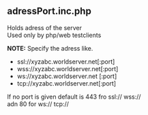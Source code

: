 
## adressPort.inc.php

Holds adress of the server  
Used only by php/web testclients

<b>NOTE:</b>
Specify the  adress like.
<ul>
<li> ssl://xyzabc.worldserver.net[:port]   
<li> wss://xyzabc.worldserver.net[:port]
<li> ws://xyzabc.worldserver.net [:port]  
<li> tcp://xyzabc.worldserver.net[:port]
</ul>  

If no port is given default is 443 fro ssl:// wss://  
adn 80 for ws:// tcp://

